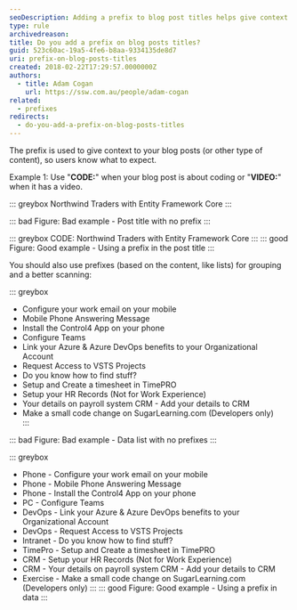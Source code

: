 ```yaml
---
seoDescription: Adding a prefix to blog post titles helps give context and clarity to users about what they can expect from the content.
type: rule
archivedreason:
title: Do you add a prefix on blog posts titles?
guid: 523c60ac-19a5-4fe6-b8aa-9334135de8d7
uri: prefix-on-blog-posts-titles
created: 2018-02-22T17:29:57.0000000Z
authors:
  - title: Adam Cogan
    url: https://ssw.com.au/people/adam-cogan
related:
  - prefixes
redirects:
  - do-you-add-a-prefix-on-blog-posts-titles
---
```


The prefix is used to give context to your blog posts (or other type of content), so users know what to expect.

<!--endintro-->

Example 1: Use "**CODE:**" when your blog post is about coding or "**VIDEO:**" when it has a video.

::: greybox
Northwind Traders with Entity Framework Core
:::

::: bad
Figure: Bad example - Post title with no prefix
:::

::: greybox
CODE: Northwind Traders with Entity Framework Core
:::
::: good
Figure: Good example - Using a prefix in the post title
:::

You should also use prefixes (based on the content, like lists) for grouping and a better scanning:

::: greybox

- Configure your work email on your mobile
- Mobile Phone Answering Message
- Install the Control4 App on your phone
- Configure Teams
- Link your Azure & Azure DevOps benefits to your Organizational Account
- Request Access to VSTS Projects
- Do you know how to find stuff?
- Setup and Create a timesheet in TimePRO
- Setup your HR Records (Not for Work Experience)
- Your details on payroll system CRM - Add your details to CRM
- Make a small code change on SugarLearning.com (Developers only)  
  :::

::: bad
Figure: Bad example - Data list with no prefixes
:::

::: greybox

- Phone - Configure your work email on your mobile
- Phone - Mobile Phone Answering Message
- Phone - Install the Control4 App on your phone
- PC - Configure Teams
- DevOps - Link your Azure & Azure DevOps benefits to your Organizational Account
- DevOps - Request Access to VSTS Projects
- Intranet - Do you know how to find stuff?
- TimePro - Setup and Create a timesheet in TimePRO
- CRM - Setup your HR Records (Not for Work Experience)
- CRM - Your details on payroll system CRM - Add your details to CRM
- Exercise - Make a small code change on SugarLearning.com (Developers only)
  :::
  ::: good
  Figure: Good example - Using a prefix in data
  :::
